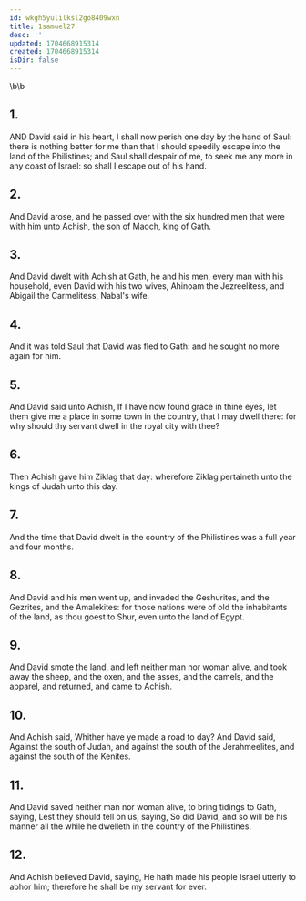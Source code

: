 ```yaml
---
id: wkgh5yulilksl2go8409wxn
title: 1samuel27
desc: ''
updated: 1704668915314
created: 1704668915314
isDir: false
---
```

\b\b
## 1.
AND David said in his heart, I shall now perish one day by the hand of Saul: there is nothing better for me than that I should speedily escape into the land of the Philistines; and Saul shall despair of me, to seek me any more in any coast of Israel: so shall I escape out of his hand.
## 2.
And David arose, and he passed over with the six hundred men that were with him unto Achish, the son of Maoch, king of Gath.
## 3.
And David dwelt with Achish at Gath, he and his men, every man with his household, even David with his two wives, Ahinoam the Jezreelitess, and Abigail the Carmelitess, Nabal's wife.
## 4.
And it was told Saul that David was fled to Gath: and he sought no more again for him.
## 5.
And David said unto Achish, If I have now found grace in thine eyes, let them give me a place in some town in the country, that I may dwell there: for why should thy servant dwell in the royal city with thee?
## 6.
Then Achish gave him Ziklag that day: wherefore Ziklag pertaineth unto the kings of Judah unto this day.
## 7.
And the time that David dwelt in the country of the Philistines was a full year and four months.
## 8.
And David and his men went up, and invaded the Geshurites, and the Gezrites, and the Amalekites: for those nations were of old the inhabitants of the land, as thou goest to Shur, even unto the land of Egypt.
## 9.
And David smote the land, and left neither man nor woman alive, and took away the sheep, and the oxen, and the asses, and the camels, and the apparel, and returned, and came to Achish.
## 10.
And Achish said, Whither have ye made a road to day?  And David said, Against the south of Judah, and against the south of the Jerahmeelites, and against the south of the Kenites.
## 11.
And David saved neither man nor woman alive, to bring tidings to Gath, saying, Lest they should tell on us, saying, So did David, and so will be his manner all the while he dwelleth in the country of the Philistines.
## 12.
And Achish believed David, saying, He hath made his people Israel utterly to abhor him; therefore he shall be my servant for ever.
